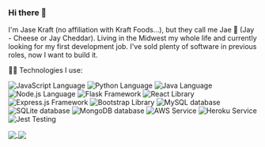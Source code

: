 ### Hi there 👋
I'm Jase Kraft (no affiliation with Kraft Foods...), but they call me Jae 🧀 (Jay - Cheese or Jay Cheddar). Living in the Midwest my whole life and currently looking for my first development job. I've sold plenty of software in previous roles, now I want to build it.
<!--
**jase-k/jase-k** is a ✨ _special_ ✨ repository because its `README.md` (this file) appears on your GitHub profile.

Here are some ideas to get you started:

- 🔭 I’m currently working on ...
- 🌱 I’m currently learning ...
- 👯 I’m looking to collaborate on ...
- 🤔 I’m looking for help with ...
- 💬 Ask me about ...
- 📫 How to reach me: ...
- 😄 Pronouns: ...
- ⚡ Fun fact: ...
-->
:man_technologist: Technologies I use: <br>
<!-- Languages -->
![JavaScript Language](https://img.shields.io/badge/lang-JavaScript-informational?style=flat&logo=JavaScript&logoColor=white&color=91b302)
![Python Language](https://img.shields.io/badge/lang-Python-informational?style=flat&logo=Python&logoColor=white&color=91b302)
![Java Language](https://img.shields.io/badge/lang-Java-informational?style=flat&logo=Java&logoColor=white&color=91b302)
![Node.js Language](https://img.shields.io/badge/lang-Node.js-informational?style=flat&logo=Node.js&logoColor=white&color=91b302)<!-- Frameworks --> 
![Flask Framework](https://img.shields.io/badge/framework-Flask-informational?style=flat&logo=Flask&logoColor=white&color=91b302)
![React Library](https://img.shields.io/badge/library-React-informational?style=flat&logo=React&logoColor=white&color=91b302)
![Express.js Framework](https://img.shields.io/badge/framework-Express.js-informational?style=flat&logo=Express&logoColor=white&color=91b302)
![Bootstrap Library](https://img.shields.io/badge/library-Bootstrap-informational?style=flat&logo=Bootstrap&logoColor=white&color=91b302)<!-- Databases --> 
![MySQL database](https://img.shields.io/badge/database-MySQL-informational?style=flat&logo=MySQL&logoColor=white&color=91b302)
![SQLite database](https://img.shields.io/badge/database-SQLite-informational?style=flat&logo=SQLite&logoColor=white&color=91b302)
![MongoDB database](https://img.shields.io/badge/database-MongoDB-informational?style=flat&logo=MongoDB&logoColor=white&color=91b302)<!-- Deployment --> 
![AWS Service](https://img.shields.io/badge/deployment-AWS-informational?style=flat&logo=Amazon%20AWS&logoColor=white&color=91b302)
![Heroku Service](https://img.shields.io/badge/deployment-Heroku-informational?style=flat&logo=Heroku&logoColor=white&color=91b302)<!-- Testing --> 
![Jest Testing](https://img.shields.io/badge/testing-Jest-informational?style=flat&logo=Jest&logoColor=white&color=91b302)


<a href="https://github.com/anuraghazra/github-readme-stats">
  <img align="center" src="https://github-readme-stats.vercel.app/api?username=jase-k&theme=merko" />
</a>
<a href="https://github.com/anuraghazra/convoychat">
  <img align="center" src="https://github-readme-stats.vercel.app/api/top-langs?username=jase-k&theme=merko&langs_count=3" />
</a>


